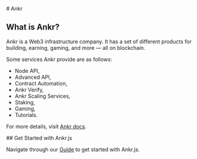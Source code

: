 # Ankr

## What is Ankr?

Ankr is a Web3 infrastructure company. It has a set of different products for building, earning, gaming, and more — all on blockchain.

Some services Ankr provide are as follows:

- Node API,
- Advanced API,
- Contract Automation,
- Ankr Verify,
- Ankr Scaling Services,
- Staking,
- Gaming,
- Tutorials.

For more details, visit [Ankr docs](https://www.ankr.com/docs/).

## Get Started with Ankr.js

Navigate through our [Guide](./Guide.md) to get started with Ankr.js.